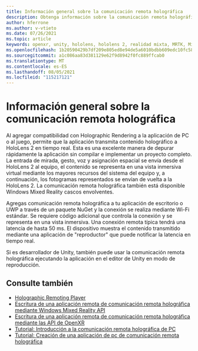 ```yaml
---
title: Información general sobre la comunicación remota holográfica
description: Obtenga información sobre la comunicación remota holográfica y cómo puede beneficiar al proceso de desarrollo.
author: hferrone
ms.author: v-vtieto
ms.date: 07/26/2021
ms.topic: article
keywords: openxr, unity, hololens, hololens 2, realidad mixta, MRTK, Mixed Reality Toolkit, realidad aumentada, realidad virtual, cascos de realidad mixta, aprendizaje, tutorial, introducción, comunicación remota holográfica, escritorio, versión preliminar
ms.openlocfilehash: 1b20590429b7df209e805ed8e94de5a6010bdbb609edc10fc5854cd4df86f64c
ms.sourcegitcommit: a1c086aa83d381129e62f9d8942f0fc889ffcab0
ms.translationtype: MT
ms.contentlocale: es-ES
ms.lasthandoff: 08/05/2021
ms.locfileid: "115217121"
---
```

# <a name="holographic-remoting-overview"></a>Información general sobre la comunicación remota holográfica

Al agregar compatibilidad con Holographic Rendering a la aplicación de PC o al juego, permite que la aplicación transmita contenido holográfico a HoloLens 2 en tiempo real. Esta es una excelente manera de depurar rápidamente la aplicación sin compilar e implementar un proyecto completo. La entrada de mirada, gesto, voz y asignación espacial se envía desde el HoloLens 2 al equipo, el contenido se representa en una vista inmersiva virtual mediante los mayores recursos del sistema del equipo y, a continuación, los fotogramas representados se envían de vuelta a la HoloLens 2. La comunicación remota holográfica también está disponible Windows Mixed Reality cascos envolventes.

Agregas comunicación remota holográfica a tu aplicación de escritorio o UWP a través de un paquete NuGet y la conexión se realiza mediante Wi-Fi estándar. Se requiere código adicional que controla la conexión y se representa en una vista inmersiva. Una conexión remota típica tendrá una latencia de hasta 50 ms. El dispositivo muestra el contenido transmitido mediante una aplicación de "reproductor" que puede notificar la latencia en tiempo real.

Si es desarrollador de Unity, también puede usar la comunicación remota holográfica ejecutando la aplicación en el editor de Unity en modo de reproducción.

## <a name="see-also"></a>Consulte también
* [Holographic Remoting Player](holographic-remoting-player.md)
* [Escritura de una aplicación remota de comunicación remota holográfica mediante Windows Mixed Reality API](holographic-remoting-create-remote-wmr.md)
* [Escritura de una aplicación remota de comunicación remota holográfica mediante las API de OpenXR](holographic-remoting-create-remote-openxr.md)
* [Tutorial: Introducción a la comunicación remota holográfica de PC](../unity/tutorials/mr-learning-pc-holographic-remoting-01.md)
* [Tutorial: Creación de una aplicación de pc de comunicación remota holográfica](../unity/tutorials/mr-learning-pc-holographic-remoting-02.md)
